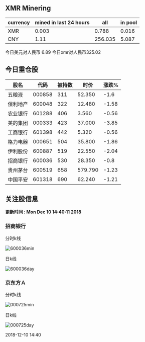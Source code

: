 ## XMR Minering

|currency|mined in last 24 hours|all|in pool|
|---|---|---|---|
|XMR|0.003|0.788|0.016|
|CNY|1.11|256.035|5.087|

今日美元对人民币 6.89	今日xmr对人民币325.02


## 今日重仓股 

|股名|代码|被持数|时价|涨跌%|
|---|---|---|---|---|
|五粮液|000858|311|52.350|-1.6|
|保利地产|600048|322|12.480|-1.58|
|农业银行|601288|406|3.560|-0.56|
|美的集团|000333|423|37.000|-3.85|
|工商银行|601398|442|5.320|-0.56|
|格力电器|000651|504|35.800|-1.86|
|伊利股份|600887|519|22.550|-2.04|
|招商银行|600036|530|28.350|-0.8|
|贵州茅台|600519|658|579.790|-1.23|
|中国平安|601318|690|62.240|-1.21|

## 关注股信息
**更新时间 : Mon Dec 10 14:40:11 2018**
### 招商银行 
分时k线

![600036min](http://image.sinajs.cn/newchart/min/n/sh600036.gif)

日k线

![600036day](http://image.sinajs.cn/newchart/daily/n/sh600036.gif)

### 京东方Ａ 
分时k线

![000725min](http://image.sinajs.cn/newchart/min/n/sz000725.gif)

日k线

![000725day](http://image.sinajs.cn/newchart/daily/n/sz000725.gif)

2018-12-10 14:40